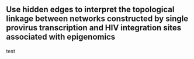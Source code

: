 ## Use hidden edges to interpret the topological linkage between networks constructed by single provirus transcription and HIV integration sites associated with epigenomics<br/>

test

